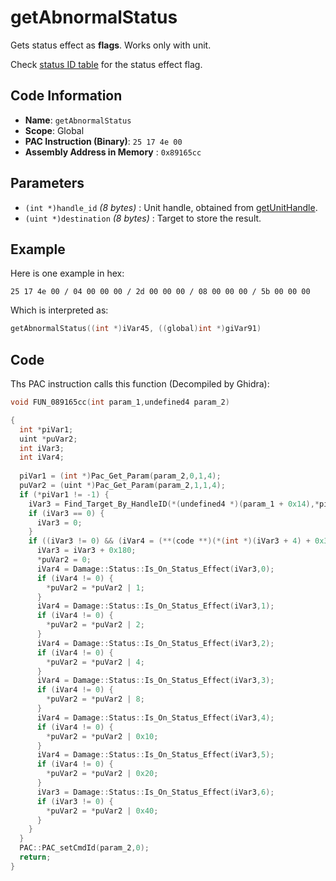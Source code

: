 # getAbnormalStatus

Gets status effect as **flags**. Works only with unit.

Check [status ID table](./guide/reference-table.md#as-flag) for the status effect flag.

## Code Information

- **Name**: `getAbnormalStatus`
- **Scope**: Global
- **PAC Instruction (Binary)**: `25 17 4e 00`
- **Assembly Address in Memory** : `0x89165cc`

## Parameters

- `(int *)handle_id` *(8 bytes)* : Unit handle, obtained from [getUnitHandle](./getunithandle.md).
- `(uint *)destination` *(8 bytes)* : Target to store the result.

## Example

Here is one example in hex:

```25 17 4e 00 / 04 00 00 00 / 2d 00 00 00 / 08 00 00 00 / 5b 00 00 00```

Which is interpreted as:

```c
getAbnormalStatus((int *)iVar45, ((global)int *)giVar91)
```

## Code

Ths PAC instruction calls this function (Decompiled by Ghidra):

```c
void FUN_089165cc(int param_1,undefined4 param_2)

{
  int *piVar1;
  uint *puVar2;
  int iVar3;
  int iVar4;
  
  piVar1 = (int *)Pac_Get_Param(param_2,0,1,4);
  puVar2 = (uint *)Pac_Get_Param(param_2,1,1,4);
  if (*piVar1 != -1) {
    iVar3 = Find_Target_By_HandleID(*(undefined4 *)(param_1 + 0x14),*piVar1,1);
    if (iVar3 == 0) {
      iVar3 = 0;
    }
    if ((iVar3 != 0) && (iVar4 = (**(code **)(*(int *)(iVar3 + 4) + 0x34))(iVar3), iVar4 == 9)) {
      iVar3 = iVar3 + 0x180;
      *puVar2 = 0;
      iVar4 = Damage::Status::Is_On_Status_Effect(iVar3,0);
      if (iVar4 != 0) {
        *puVar2 = *puVar2 | 1;
      }
      iVar4 = Damage::Status::Is_On_Status_Effect(iVar3,1);
      if (iVar4 != 0) {
        *puVar2 = *puVar2 | 2;
      }
      iVar4 = Damage::Status::Is_On_Status_Effect(iVar3,2);
      if (iVar4 != 0) {
        *puVar2 = *puVar2 | 4;
      }
      iVar4 = Damage::Status::Is_On_Status_Effect(iVar3,3);
      if (iVar4 != 0) {
        *puVar2 = *puVar2 | 8;
      }
      iVar4 = Damage::Status::Is_On_Status_Effect(iVar3,4);
      if (iVar4 != 0) {
        *puVar2 = *puVar2 | 0x10;
      }
      iVar4 = Damage::Status::Is_On_Status_Effect(iVar3,5);
      if (iVar4 != 0) {
        *puVar2 = *puVar2 | 0x20;
      }
      iVar3 = Damage::Status::Is_On_Status_Effect(iVar3,6);
      if (iVar3 != 0) {
        *puVar2 = *puVar2 | 0x40;
      }
    }
  }
  PAC::PAC_setCmdId(param_2,0);
  return;
}
```

